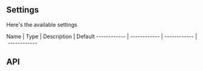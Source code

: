 

## Settings
Here&#x27;s the available settings

Name | Type | Description | Default
------------ | ------------ | ------------ | ------------
## API


